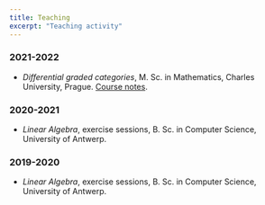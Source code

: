 ```yaml
---
title: Teaching
excerpt: "Teaching activity"
---
```


### 2021-2022

- *Differential graded categories*, M. Sc. in Mathematics, Charles University, Prague. [Course notes](https://fgenovese1987.github.io/documents/notes/dg_course.pdf).

### 2020-2021

- *Linear Algebra*, exercise sessions, B. Sc. in Computer Science, University of Antwerp.

### 2019-2020

- *Linear Algebra*, exercise sessions, B. Sc. in Computer Science, University of Antwerp.


